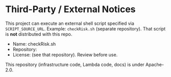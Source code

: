 # Third-Party / External Notices

This project can execute an external shell script specified via `SCRIPT_SOURCE_URL`.
Example: `checkRisk.sh` (separate repository). That script is **not** distributed with this repo.

- Name: checkRisk.sh
- Repository: <link-to-external-repo>
- License: (see that repository). Review before use.

This repository (infrastructure code, Lambda code, docs) is under Apache-2.0.
